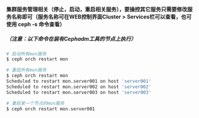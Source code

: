 #### 集群服务管理相关（停止，启动，重启相关服务），要操控其它服务只需要修改服务名称即可（服务名称可在WEB控制界面Cluster > Services栏可以查看，也可使用 ceph -s 命令查看）
##### （注意：以下命令在装有Cephadm工具的节点上执行）
```bash
# 启动所有mon服务
$ ceph orch restart mon

# 重启所有mon服务
$ ceph orch restart mon
Scheduled to restart mon.server001 on host 'server001'
Scheduled to restart mon.server002 on host 'server002'
Scheduled to restart mon.server003 on host 'server003'

# 重启某一个节点的mon服务
$ ceph orch restart mon.server001
```